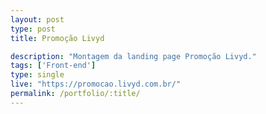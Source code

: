```yaml
---
layout: post
type: post
title: Promoção Livyd

description: "Montagem da landing page Promoção Livyd."
tags: ['Front-end']
type: single
live: "https://promocao.livyd.com.br/"
permalink: /portfolio/:title/
---
```

